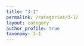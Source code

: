 ```yaml
---
title: "3-1"
permalink: /categories/3-1/
layout: category
author_profile: true
taxonomy: 3-1
---
```


